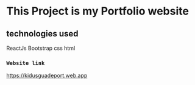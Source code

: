 # This Project is my Portfolio website

## technologies used
ReactJs
Bootstrap
css 
html

### `Website link`
https://kidusguadeport.web.app




